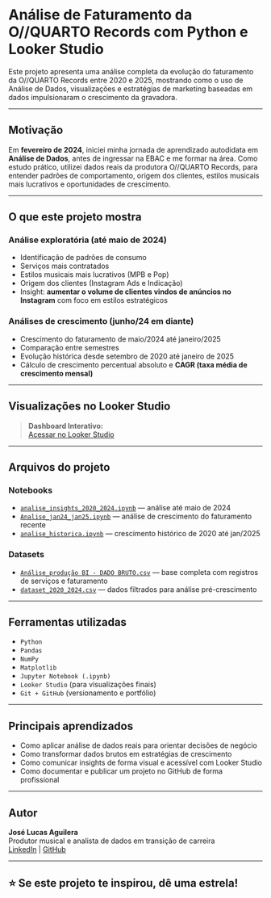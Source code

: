 #  Análise de Faturamento da O//QUARTO Records com Python e Looker Studio

Este projeto apresenta uma análise completa da evolução do faturamento da O//QUARTO Records entre 2020 e 2025, mostrando como o uso de Análise de Dados, visualizações e estratégias de marketing baseadas em dados impulsionaram o crescimento da gravadora.

---

##  Motivação

Em **fevereiro de 2024**, iniciei minha jornada de aprendizado autodidata em **Análise de Dados**, antes de ingressar na EBAC e me formar na área. Como estudo prático, utilizei dados reais da produtora O//QUARTO Records, para entender padrões de comportamento, origem dos clientes, estilos musicais mais lucrativos e oportunidades de crescimento.

---

##  O que este projeto mostra

###  Análise exploratória (até maio de 2024)
- Identificação de padrões de consumo
- Serviços mais contratados
- Estilos musicais mais lucrativos (MPB e Pop)
- Origem dos clientes (Instagram Ads e Indicação)
- Insight: **aumentar o volume de clientes vindos de anúncios no Instagram** com foco em estilos estratégicos

###  Análises de crescimento (junho/24 em diante)
- Crescimento do faturamento de maio/2024 até janeiro/2025
- Comparação entre semestres
- Evolução histórica desde setembro de 2020 até janeiro de 2025
- Cálculo de crescimento percentual absoluto e **CAGR (taxa média de crescimento mensal)**

---

##  Visualizações no Looker Studio

> **Dashboard Interativo:**  
> [ Acessar no Looker Studio](https://lookerstudio.google.com/reporting/2e296e0d-c49a-4423-92de-e403f6873b2b)

---

##  Arquivos do projeto

###  Notebooks

- [`analise_insights_2020_2024.ipynb`](./Notebooks/analise_insights_2020_2024.ipynb) — análise até maio de 2024
- [`Analise_jan24_jan25.ipynb`](./Notebooks/Analise_jan24_jan25.ipynb) — análise de crescimento do faturamento recente
- [`analise_historica.ipynb`](./Notebooks/analise_historica.ipynb) — crescimento histórico de 2020 até jan/2025

###  Datasets

- [`Análise_produção BI - DADO BRUTO.csv`](./Datasets/Análise_produção%20BI%20-%20DADO%20BRUTO.csv) — base completa com registros de serviços e faturamento
- [`dataset_2020_2024.csv`](./Datasets/dataset_2020_2024.csv) — dados filtrados para análise pré-crescimento



---

##  Ferramentas utilizadas

- `Python`
- `Pandas`
- `NumPy`
- `Matplotlib`
- `Jupyter Notebook (.ipynb)`
- `Looker Studio` (para visualizações finais)
- `Git + GitHub` (versionamento e portfólio)

---

##  Principais aprendizados

- Como aplicar análise de dados reais para orientar decisões de negócio
- Como transformar dados brutos em estratégias de crescimento
- Como comunicar insights de forma visual e acessível com Looker Studio
- Como documentar e publicar um projeto no GitHub de forma profissional

---

##  Autor

**José Lucas Aguilera**  
Produtor musical e analista de dados em transição de carreira  
[LinkedIn](https://www.linkedin.com/in/lucas-aguilera2/) | [GitHub](https://github.com/Jucaguilera)

---

## ⭐ Se este projeto te inspirou, dê uma estrela!
